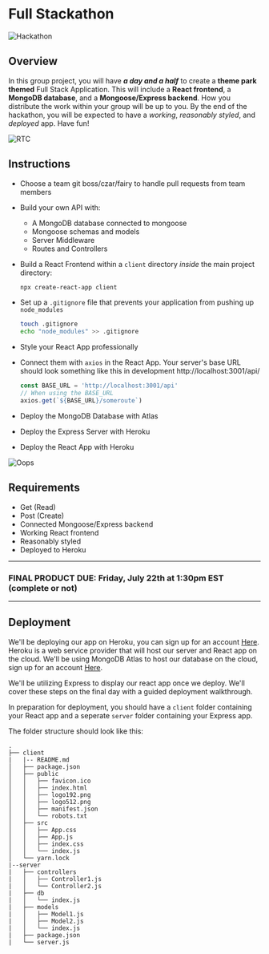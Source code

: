 # Full Stackathon

![Hackathon](https://external-content.duckduckgo.com/iu/?u=https%3A%2F%2Fwww.usdigitalpartners.com%2Fwp-content%2Fuploads%2Fhackathon.gif&f=1&nofb=1)

## Overview

In this group project, you will have **_a day and a half_** to create a **theme park themed** Full Stack Application. This will include a **React frontend**, a **MongoDB database**, and a **Mongoose/Express backend**. How you distribute the work within your group will be up to you. By the end of the hackathon, you will be expected to have a _working_, _reasonably styled_, and _deployed_ app. Have fun!

![RTC](https://i.pinimg.com/originals/0f/06/1c/0f061ca920c14da63d05ccbb051762f4.gif)

## Instructions

- Choose a team git boss/czar/fairy to handle pull requests from team members
- Build your own API with:
  - A MongoDB database connected to mongoose
  - Mongoose schemas and models
  - Server Middleware
  - Routes and Controllers
- Build a React Frontend within a `client` directory _inside_ the main project directory:

  ```sh
  npx create-react-app client
  ```

- Set up a `.gitignore` file that prevents your application from pushing up `node_modules`

  ```sh
  touch .gitignore
  echo "node_modules" >> .gitignore
  ```

- Style your React App professionally
- Connect them with `axios` in the React App. Your server's base URL should look something like this in development http://localhost:3001/api/
  ```js
  const BASE_URL = 'http://localhost:3001/api'
  // When using the BASE_URL
  axios.get(`${BASE_URL}/someroute`)
  ```
- Deploy the MongoDB Database with Atlas
- Deploy the Express Server with Heroku
- Deploy the React App with Heroku

![Oops](https://i.pinimg.com/originals/c9/98/27/c998277875507777af62b5be689f58f9.gif)

## Requirements

- Get (Read)
- Post (Create)
- Connected Mongoose/Express backend
- Working React frontend
- Reasonably styled
- Deployed to Heroku

---

### **FINAL PRODUCT DUE: Friday, July 22th at 1:30pm EST (complete or not)**

---

## Deployment

We'll be deploying our app on Heroku, you can sign up for an account [Here](https://www.heroku.com/). Heroku is a web service provider that will host our server and React app on the cloud.
We'll be using MongoDB Atlas to host our database on the cloud, sign up for an account [Here](https://www.mongodb.com/cloud/atlas/register).

We'll be utilizing Express to display our react app once we deploy. We'll cover these steps on the final day with a guided deployment walkthrough.

In preparation for deployment, you should have a `client` folder containing your React app and a seperate `server` folder containing your Express app.

The folder structure should look like this:

```
.
├── client
|   |-- README.md
│   ├── package.json
│   ├── public
│   │   ├── favicon.ico
│   │   ├── index.html
│   │   ├── logo192.png
│   │   ├── logo512.png
│   │   ├── manifest.json
│   │   └── robots.txt
│   ├── src
│   │   ├── App.css
│   │   ├── App.js
│   │   ├── index.css
│   │   └── index.js
│   └── yarn.lock
|--server
|   ├── controllers
|   │   ├── Controller1.js
|   │   └── Controller2.js
|   ├── db
|   │   └── index.js
|   ├── models
|   │   ├── Model1.js
|   │   ├── Model2.js
|   │   └── index.js
|   ├── package.json
|   └── server.js
```

